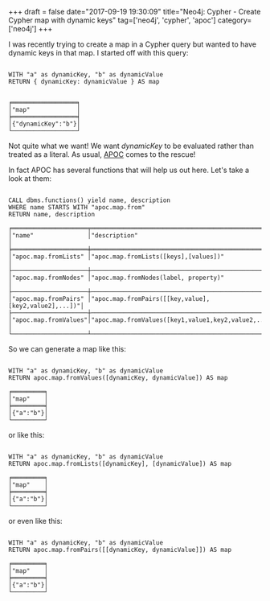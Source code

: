 +++
draft = false
date="2017-09-19 19:30:09"
title="Neo4j: Cypher - Create Cypher map with dynamic keys"
tag=['neo4j', 'cypher', 'apoc']
category=['neo4j']
+++

<p>
I was recently trying to create a map in a Cypher query but wanted to have dynamic keys in that map. I started off with this query:
</p>



~~~cypher

WITH "a" as dynamicKey, "b" as dynamicValue
RETURN { dynamicKey: dynamicValue } AS map


╒══════════════════╕
│"map"             │
╞══════════════════╡
│{"dynamicKey":"b"}│
└──────────────────┘
~~~

<p>
Not quite what we want! We want <cite>dynamicKey</cite> to be evaluated rather than treated as a literal. As usual, <a href="https://github.com/neo4j-contrib/neo4j-apoc-procedures">APOC</a> comes to the rescue!
</p>


<p>
In fact APOC has several functions that will help us out here. Let's take a look at them:
</p>



~~~cypher

CALL dbms.functions() yield name, description
WHERE name STARTS WITH "apoc.map.from"
RETURN name, description

╒═════════════════════╤═════════════════════════════════════════════════════╕
│"name"               │"description"                                        │
╞═════════════════════╪═════════════════════════════════════════════════════╡
│"apoc.map.fromLists" │"apoc.map.fromLists([keys],[values])"                │
├─────────────────────┼─────────────────────────────────────────────────────┤
│"apoc.map.fromNodes" │"apoc.map.fromNodes(label, property)"                │
├─────────────────────┼─────────────────────────────────────────────────────┤
│"apoc.map.fromPairs" │"apoc.map.fromPairs([[key,value],[key2,value2],...])"│
├─────────────────────┼─────────────────────────────────────────────────────┤
│"apoc.map.fromValues"│"apoc.map.fromValues([key1,value1,key2,value2,...])" │
└─────────────────────┴─────────────────────────────────────────────────────┘
~~~

<p>
So we can generate a map like this:
</p>



~~~cypher

WITH "a" as dynamicKey, "b" as dynamicValue
RETURN apoc.map.fromValues([dynamicKey, dynamicValue]) AS map

╒═════════╕
│"map"    │
╞═════════╡
│{"a":"b"}│
└─────────┘
~~~

<p>
or like this:
</p>



~~~cypher

WITH "a" as dynamicKey, "b" as dynamicValue
RETURN apoc.map.fromLists([dynamicKey], [dynamicValue]) AS map

╒═════════╕
│"map"    │
╞═════════╡
│{"a":"b"}│
└─────────┘
~~~

<p>
or even like this:
</p>



~~~cypher

WITH "a" as dynamicKey, "b" as dynamicValue
RETURN apoc.map.fromPairs([[dynamicKey, dynamicValue]]) AS map

╒═════════╕
│"map"    │
╞═════════╡
│{"a":"b"}│
└─────────┘
~~~
